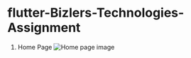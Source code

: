 # flutter-Bizlers-Technologies-Assignment

1. Home Page
![Home page image](flutter-Bizlers-Technologies-Assignment/Images/homePage.png)
